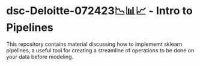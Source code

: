 # dsc-Deloitte-072423📉📊📈 - Intro to Pipelines

This repository contains material discussing how to implememt sklearn pipelines, a useful tool for creating a streamline of operations to be done on your data before modeling. 